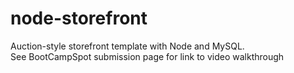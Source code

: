 # node-storefront
Auction-style storefront template with Node and MySQL.  
See BootCampSpot submission page for link to video walkthrough
